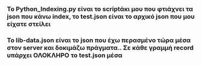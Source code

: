 ### Το Python_Indexing.py είναι το scriptάκι μου που φτιάχνει τα json που κάνω index, το test.json είναι το αρχικό json που μου είχατε στείλει
### Το lib-data.json είναι το json που έχω περασμένο τώρα μέσα στον server και δοκιμάζω πράγματα.. Σε κάθε γραμμή record υπάρχει ΟΛΟΚΛΗΡΟ το test.json μέσα
